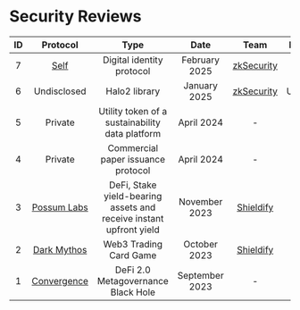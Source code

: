 # Security Reviews

| ID  | Protocol                                       | Type                                                                   | Date            | Team                                    | Report link                                                                                                                         |      
| :-: | :--------------------------------------------: | :---------------------------------------------------------------------:| :-------------: | :----------------------------------------------------: |:------------------------------------------------------------------------------: | 
| 7   | [Self](https://self.xyz)                       | Digital identity protocol                                              | February 2025   | [zkSecurity](https://zksecurity.xyz)    | [📄](https://reports.zksecurity.xyz/report-celo-self-audit)                                                                         | 
| 6   | Undisclosed                                    | Halo2 library                                                          | January 2025    | [zkSecurity](https://zksecurity.xyz)    | Undisclosed                                                                                                                         | 
| 5   | Private                                        | Utility token of a sustainability data platform                        | April 2024      | -                                       | Private                                                                                                                             | 
| 4   | Private                                        | Commercial paper issuance protocol                                     | April 2024      | -                                       | Private                                                                                                                             | 
| 3   | [Possum Labs](https://www.possumlabs.io/)      | DeFi, Stake yield-bearing assets and receive instant upfront yield     | November 2023   | [Shieldify](https://www.shieldify.org/) | [📄](https://github.com/shieldify-security/audits-portfolio/blob/main/reports/PossumLabs-Security-Review.pdf)      |  
| 2   | [Dark Mythos](https://dark-mythos.com/)        | Web3 Trading Card Game                                                 | October 2023    | [Shieldify](https://www.shieldify.org/) | [📄](https://github.com/shieldify-security/audits-portfolio/blob/main/reports/DarkMythos-Security-Review.pdf)      | 
| 1   | [Convergence](https://cvg.finance/)            | DeFi 2.0 Metagovernance Black Hole                                     | September 2023  | -                                       | [📄](reports/2023_09_18_convergence_finance_gas_report.md)                                                                          | 


